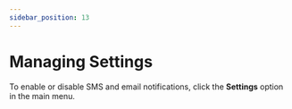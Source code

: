 ```yaml
---
sidebar_position: 13
---
```

# Managing Settings

To enable or disable SMS and email notifications, click the **Settings** option in the main menu.